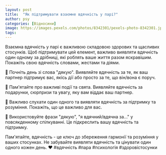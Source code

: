 ```yaml
---
layout: post
title:  "Як підтримувати взаємне вдячність у парі?"
author: psy
categories: [Відносини]
image: https://images.pexels.com/photos/8342301/pexels-photo-8342301.jpeg?auto=compress&cs=tinysrgb&fit=crop&h=627&w=1200
tags: 
---
```


Взаємна вдячність у парі є важливою складовою здорових та щасливих стосунків. Щоб підтримувати цей елемент, важливо виявляти вдячність один одному за дрібниці, які роблять ваше життя разом яскравішим. Покажіть свою вдячність словами, жестами та діями.

🌟 Почніть день зі слова "дякую". Виявляйте вдячність за те, як ваш партнер підтримує вас, якісь дії або просто за те, що він/вона є поруч.

🌟 Пам'ятайте про важливі події та свята. Виявляйте вдячність за подарунки, сюрпризи та увагу, яку вам віддає ваш партнер.

🌟 Важливо слухати один одного та виявляти вдячність за підтримку та розуміння. Покажіть, що це важливо для вас.

🌟 Використовуйте фрази "дякую", "я вдячний/вдячна за..." у повсякденному спілкуванні. Це підкреслить вашу вдячність та підтримку.

Пам'ятайте, вдячність - це ключ до збереження гармонії та розуміння у ваших стосунках. Не забувайте виявляти вдячність та цінувати один одного кожен день. ❤️ #вдячність #пара #психологія #здоровістосунки


